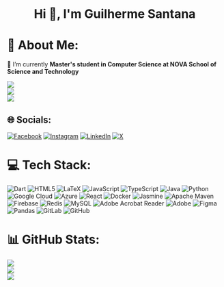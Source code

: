 <h1 align="center">Hi 👋, I'm Guilherme Santana </h1>

# 💫 About Me:

🔭 I’m currently **Master's student in Computer Science at NOVA School of Science and Technology**<br>

![](https://github-readme-stats.vercel.app/api?username=GuiSantana08&theme=monokai&hide_border=false&include_all_commits=true&count_private=false)<br/>
![](https://github-readme-streak-stats.herokuapp.com/?user=GuiSantana08&theme=monokai&hide_border=false)<br/>
![](https://github-readme-stats.vercel.app/api/top-langs/?username=GuiSantana08&theme=monokai&hide_border=false&include_all_commits=true&count_private=true&layout=compact)

## 🌐 Socials:

[![Facebook](https://img.shields.io/badge/Facebook-%231877F2.svg?logo=Facebook&logoColor=white)](https://facebook.com/guilherme.filipe.9041) [![Instagram](https://img.shields.io/badge/Instagram-%23E4405F.svg?logo=Instagram&logoColor=white)](https://instagram.com/gfsps) [![LinkedIn](https://img.shields.io/badge/LinkedIn-%230077B5.svg?logo=linkedin&logoColor=white)](https://linkedin.com/in/guilherme-santana-a1a9a5206) [![X](https://img.shields.io/badge/X-black.svg?logo=X&logoColor=white)](https://x.com/gfsps)

# 💻 Tech Stack:

![Dart](https://img.shields.io/badge/dart-%230175C2.svg?style=plastic&logo=dart&logoColor=white) ![HTML5](https://img.shields.io/badge/html5-%23E34F26.svg?style=plastic&logo=html5&logoColor=white) ![LaTeX](https://img.shields.io/badge/latex-%23008080.svg?style=plastic&logo=latex&logoColor=white) ![JavaScript](https://img.shields.io/badge/javascript-%23323330.svg?style=plastic&logo=javascript&logoColor=%23F7DF1E) ![TypeScript](https://img.shields.io/badge/typescript-%23007ACC.svg?style=plastic&logo=typescript&logoColor=white) ![Java](https://img.shields.io/badge/java-%23ED8B00.svg?style=plastic&logo=openjdk&logoColor=white) ![Python](https://img.shields.io/badge/python-3670A0?style=plastic&logo=python&logoColor=ffdd54) ![Google Cloud](https://img.shields.io/badge/GoogleCloud-%234285F4.svg?style=plastic&logo=google-cloud&logoColor=white) ![Azure](https://img.shields.io/badge/azure-%230072C6.svg?style=plastic&logo=microsoftazure&logoColor=white) ![React](https://img.shields.io/badge/react-%2320232a.svg?style=plastic&logo=react&logoColor=%2361DAFB) ![Docker](https://img.shields.io/badge/docker-%230db7ed.svg?style=plastic&logo=docker&logoColor=white) ![Jasmine](https://img.shields.io/badge/jasmine-%238A4182.svg?style=plastic&logo=jasmine&logoColor=white) ![Apache Maven](https://img.shields.io/badge/Apache%20Maven-C71A36?style=plastic&logo=Apache%20Maven&logoColor=white) ![Firebase](https://img.shields.io/badge/firebase-a08021?style=plastic&logo=firebase&logoColor=ffcd34) ![Redis](https://img.shields.io/badge/redis-%23DD0031.svg?style=plastic&logo=redis&logoColor=white) ![MySQL](https://img.shields.io/badge/mysql-4479A1.svg?style=plastic&logo=mysql&logoColor=white) ![Adobe Acrobat Reader](https://img.shields.io/badge/Adobe%20Acrobat%20Reader-EC1C24.svg?style=plastic&logo=Adobe%20Acrobat%20Reader&logoColor=white) ![Adobe](https://img.shields.io/badge/adobe-%23FF0000.svg?style=plastic&logo=adobe&logoColor=white) ![Figma](https://img.shields.io/badge/figma-%23F24E1E.svg?style=plastic&logo=figma&logoColor=white) ![Pandas](https://img.shields.io/badge/pandas-%23150458.svg?style=plastic&logo=pandas&logoColor=white) ![GitLab](https://img.shields.io/badge/gitlab-%23181717.svg?style=plastic&logo=gitlab&logoColor=white) ![GitHub](https://img.shields.io/badge/github-%23121011.svg?style=plastic&logo=github&logoColor=white)

# 📊 GitHub Stats:

![](https://github-readme-stats.vercel.app/api?username=GuiSantana08&theme=monokai&hide_border=false&include_all_commits=true&count_private=false)<br/>
![](https://github-readme-streak-stats.herokuapp.com/?user=GuiSantana08&theme=monokai&hide_border=false)<br/>
![](https://github-readme-stats.vercel.app/api/top-langs/?username=GuiSantana08&theme=monokai&hide_border=false&include_all_commits=true&count_private=true&layout=compact)

